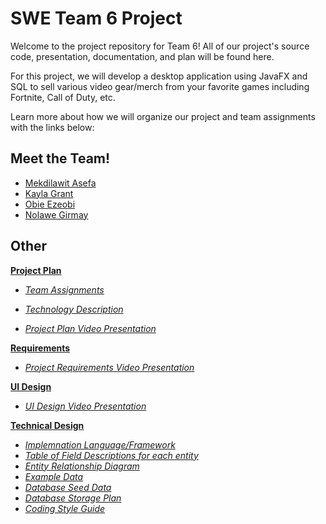 # SWE Team 6 Project

Welcome to the project repository for Team 6! All of our project's source code, presentation, documentation, and plan will be found here. 

For this project, we will develop a desktop application using JavaFX and SQL to sell various video gear/merch from your favorite games including Fortnite, Call of Duty, etc.

Learn more about how we will organize our project and team assignments with the links below:

## Meet the Team!

* [Mekdilawit Asefa](https://github.com/masefa11/swe3313Project/blob/main/Project-Plan/Mekdilawit-Asefa-Resume.md)
* [Kayla Grant](https://github.com/masefa11/swe3313Project/blob/main/Project-Plan/Kayla-Grant-Resume.md)
* [Obie Ezeobi](https://github.com/masefa11/swe3313Project/blob/main/Project-Plan/Obie-Ezeobi-Resume.md)
* [Nolawe Girmay](https://github.com/masefa11/swe3313Project/blob/main/Project-Plan/Nolawe-Girmay-Resume.md)

## Other 

**[Project Plan](https://github.com/masefa11/swe3313Project/blob/main/Project-Plan/Project-Plan.md)**

  - *[Team Assignments](Project-Plan/Team-Assignments.md)*
    
  - *[Technology Description](https://github.com/masefa11/swe3313Project/blob/main/Project-Plan/Technology-Description.md)*
    
  - *[Project Plan Video Presentation](Presentations/Project-Plan-Video.md)*

**[Requirements](https://github.com/masefa11/swe3313Project/blob/main/Requirements/Requirements-Introduction.md)**

  - *[Project Requirements Video Presentation](Presentations/Requirments-Video.md)*

**[UI Design](https://github.com/masefa11/swe3313Project/blob/main/UI-Design/UI-Desgin-Mockup.md)**

  - *[UI Design Video Presentation](https://youtu.be/8PeQI3QkInE)*

**[Technical Design](https://github.com/masefa11/swe3313Project/tree/main/Technical-Design)**
  - *[Implemnation Language/Framework](https://github.com/masefa11/swe3313Project/blob/main/Technical-Design/Implementation-Language-Frameworks.md)*
  - [*Table of Field Descriptions for each entity*](https://github.com/masefa11/swe3313Project/blob/main/Technical-Design/Table-of-Field-Description.md)
  - *[Entity Relationship Diagram](https://github.com/masefa11/swe3313Project/blob/main/Technical-Design/Entity-Relationship-Diagram.md)*
  - *[Example Data](https://github.com/masefa11/swe3313Project/blob/main/Technical-Design/Example-Data.md)*
  - *[Database Seed Data](https://github.com/masefa11/swe3313Project/blob/main/Technical-Design/Database-Seed-Data.md)*
  - *[Database Storage Plan](https://github.com/masefa11/swe3313Project/blob/main/Technical-Design/Data-Storage-Plan.md)*
  - *[Coding Style Guide](https://github.com/masefa11/swe3313Project/blob/main/Technical-Design/Coding-Style-Guide.md)*
